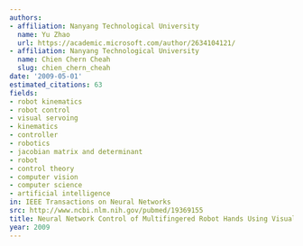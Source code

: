 ```yaml
---
authors:
- affiliation: Nanyang Technological University
  name: Yu Zhao
  url: https://academic.microsoft.com/author/2634104121/
- affiliation: Nanyang Technological University
  name: Chien Chern Cheah
  slug: chien_chern_cheah
date: '2009-05-01'
estimated_citations: 63
fields:
- robot kinematics
- robot control
- visual servoing
- kinematics
- controller
- robotics
- jacobian matrix and determinant
- robot
- control theory
- computer vision
- computer science
- artificial intelligence
in: IEEE Transactions on Neural Networks
src: http://www.ncbi.nlm.nih.gov/pubmed/19369155
title: Neural Network Control of Multifingered Robot Hands Using Visual Feedback
year: 2009
---
```

